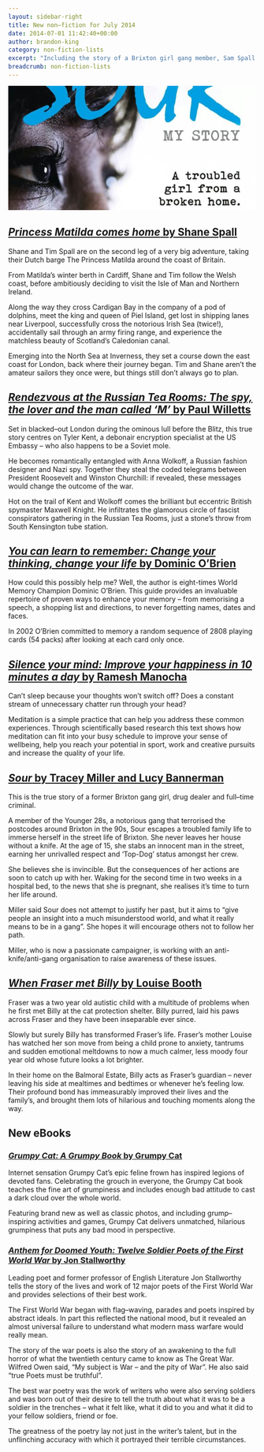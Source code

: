 ```yaml
---
layout: sidebar-right
title: New non–fiction for July 2014
date: 2014-07-01 11:42:40+00:00
author: brandon-king
category: non-fiction-lists
excerpt: "Including the story of a Brixton girl gang member, Sam Spall's barge journey around the British Isles and a great study of the First World War poets."
breadcrumb: non-fiction-lists
---
```

![Sour by Tracey Miller and Lucy Bannerman](/images/featured/featured-sour.jpg)

## [<cite>Princess Matilda comes home</cite> by Shane Spall](http://suffolk.spydus.co.uk/cgi-bin/spydus.exe/ENQ/OPAC/BIBENQ/30263396?QRY=CTIBIB%3C%20IRN(38357763)&QRYTEXT=Princess%20Matilda%20comes%20home)

Shane and Tim Spall are on the second leg of a very big adventure, taking their Dutch barge The Princess Matilda around the coast of Britain.

From Matilda&#8217;s winter berth in Cardiff, Shane and Tim follow the Welsh coast, before ambitiously deciding to visit the Isle of Man and Northern Ireland.

Along the way they cross Cardigan Bay in the company of a pod of dolphins, meet the king and queen of Piel Island, get lost in shipping lanes near Liverpool, successfully cross the notorious Irish Sea (twice!), accidentally sail through an army firing range, and experience the matchless beauty of Scotland&#8217;s Caledonian canal.

Emerging into the North Sea at Inverness, they set a course down the east coast for London, back where their journey began. Tim and Shane aren&#8217;t the amateur sailors they once were, but things still don&#8217;t always go to plan.

## [<cite>Rendezvous at the Russian Tea Rooms: The spy, the lover and the man called ‘M’</cite> by Paul Willetts](http://suffolk.spydus.co.uk/cgi-bin/spydus.exe/ENQ/OPAC/BIBENQ/30264745?QRY=CTIBIB%3C%20IRN(36544266)&QRYTEXT=Rendezvous%20at%20the%20Russian%20Tea%20Rooms%20%3A%20the%20spy%2C%20the%20lover%20and%20the%20man%20called%20%27M%27)

Set in blacked–out London during the ominous lull before the Blitz, this true story centres on Tyler Kent, a debonair encryption specialist at the US Embassy – who also happens to be a Soviet mole.

He becomes romantically entangled with Anna Wolkoff, a Russian fashion designer and Nazi spy. Together they steal the coded telegrams between President Roosevelt and Winston Churchill: if revealed, these messages would change the outcome of the war.

Hot on the trail of Kent and Wolkoff comes the brilliant but eccentric British spymaster Maxwell Knight. He infiltrates the glamorous circle of fascist conspirators gathering in the Russian Tea Rooms, just a stone&#8217;s throw from South Kensington tube station.

## [<cite>You can learn to remember: Change your thinking, change your life</cite> by Dominic O&#8217;Brien](http://suffolk.spydus.co.uk/cgi-bin/spydus.exe/ENQ/OPAC/BIBENQ/30266304?QRY=CTIBIB%3C%20IRN(38039604)&QRYTEXT=You%20can%20learn%20to%20remember%20%3A%20change%20your%20thinking%2C%20change%20your%20life)

How could this possibly help me? Well, the author is eight-times World Memory Champion Dominic O&#8217;Brien. This guide provides an invaluable repertoire of proven ways to enhance your memory &#8211; from memorising a speech, a shopping list and directions, to never forgetting names, dates and faces.

In 2002 O’Brien committed to memory a random sequence of 2808 playing cards (54 packs) after looking at each card only once.

## [<cite>Silence your mind: Improve your happiness in 10 minutes a day</cite> by Ramesh Manocha](http://suffolk.spydus.co.uk/cgi-bin/spydus.exe/ENQ/OPAC/BIBENQ/30268294?QRY=CTIBIB%3C%20IRN(38358050)&QRYTEXT=Silence%20your%20mind%20%3A%20improve%20your%20happiness%20in%2010%20minutes%20a%20day)

Can&#8217;t sleep because your thoughts won&#8217;t switch off? Does a constant stream of unnecessary chatter run through your head?

Meditation is a simple practice that can help you address these common experiences. Through scientifically based research this text shows how meditation can fit into your busy schedule to improve your sense of wellbeing, help you reach your potential in sport, work and creative pursuits and increase the quality of your life.

## [<cite>Sour</cite> by Tracey Miller and Lucy Bannerman](http://suffolk.spydus.co.uk/cgi-bin/spydus.exe/ENQ/OPAC/BIBENQ/30272505?QRY=CTIBIB%3C%20IRN(32815707)&QRYTEXT=Sour)

This is the true story of a former Brixton gang girl, drug dealer and full–time criminal.

A member of the Younger 28s, a notorious gang that terrorised the postcodes around Brixton in the 90s, Sour escapes a troubled family life to immerse herself in the street life of Brixton. She never leaves her house without a knife. At the age of 15, she stabs an innocent man in the street, earning her unrivalled respect and ‘Top-Dog’ status amongst her crew.

She believes she is invincible. But the consequences of her actions are soon to catch up with her. Waking for the second time in two weeks in a hospital bed, to the news that she is pregnant, she realises it&#8217;s time to turn her life around.

Miller said Sour does not attempt to justify her past, but it aims to “give people an insight into a much misunderstood world, and what it really means to be in a gang”. She hopes it will encourage others not to follow her path.

Miller, who is now a passionate campaigner, is working with an anti-knife/anti-gang organisation to raise awareness of these issues.

## [<cite>When Fraser met Billy</cite> by Louise Booth](http://suffolk.spydus.co.uk/cgi-bin/spydus.exe/ENQ/OPAC/BIBENQ/30274352?QRY=CTIBIB%3C%20IRN(33163783)&QRYTEXT=When%20Fraser%20met%20Billy)

Fraser was a two year old autistic child with a multitude of problems when he first met Billy at the cat protection shelter. Billy purred, laid his paws across Fraser and they have been inseparable ever since.

Slowly but surely Billy has transformed Fraser&#8217;s life. Fraser&#8217;s mother Louise has watched her son move from being a child prone to anxiety, tantrums and sudden emotional meltdowns to now a much calmer, less moody four year old whose future looks a lot brighter.

In their home on the Balmoral Estate, Billy acts as Fraser&#8217;s guardian – never leaving his side at mealtimes and bedtimes or whenever he&#8217;s feeling low. Their profound bond has immeasurably improved their lives and the family&#8217;s, and brought them lots of hilarious and touching moments along the way.

## New eBooks

### [<cite>Grumpy Cat: A Grumpy Book</cite> by Grumpy Cat](http://suffolklibraries.lib.overdrive.com/F31D4283-7DC0-4F15-A915-E25431B2D382/10/50/en/ContentDetails.htm?id=53575AF5-F926-4403-A018-669DBD407753)

Internet sensation Grumpy Cat&#8217;s epic feline frown has inspired legions of devoted fans. Celebrating the grouch in everyone, the Grumpy Cat book teaches the fine art of grumpiness and includes enough bad attitude to cast a dark cloud over the whole world.

Featuring brand new as well as classic photos, and including grump–inspiring activities and games, Grumpy Cat delivers unmatched, hilarious grumpiness that puts any bad mood in perspective.

### [<cite>Anthem for Doomed Youth: Twelve Soldier Poets of the First World War</cite> by Jon Stallworthy](http://suffolklibraries.lib.overdrive.com/F31D4283-7DC0-4F15-A915-E25431B2D382/10/50/en/ContentDetails.htm?id=40D1A78D-E126-4CA9-B830-808906D8E752#descExpand)

Leading poet and former professor of English Literature Jon Stallworthy tells the story of the lives and work of 12 major poets of the First World War and provides selections of their best work.

The First World War began with flag–waving, parades and poets inspired by abstract ideals. In part this reflected the national mood, but it revealed an almost universal failure to understand what modern mass warfare would really mean.

The story of the war poets is also the story of an awakening to the full horror of what the twentieth century came to know as The Great War. Wilfred Owen said, “My subject is War – and the pity of War”. He also said “true Poets must be truthful”.

The best war poetry was the work of writers who were also serving soldiers and was born out of their desire to tell the truth about what it was to be a soldier in the trenches – what it felt like, what it did to you and what it did to your fellow soldiers, friend or foe.

The greatness of the poetry lay not just in the writer&#8217;s talent, but in the unflinching accuracy with which it portrayed their terrible circumstances.
